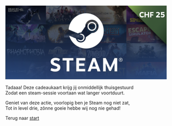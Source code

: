 ![](assets/img/steam.png)  

Tadaaa! Deze cadeaukaart krijg jij onmiddellijk thuisgestuurd  
Zodat een steam-sessie voortaan wat langer voortduurt.    

Geniet van deze actie, voorlopig ben je Steam nog niet zat,   
Tot in level drie, zônne goeie hebbe wij nog nie gehad!

Terug naar [start](./index.md)